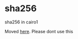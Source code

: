 # sha256
sha256 in cairo1

Moved [here](https://github.com/hemantjoestar/cairo_utils/blob/main/src/hash/sha256.cairo).
Please dont use this
